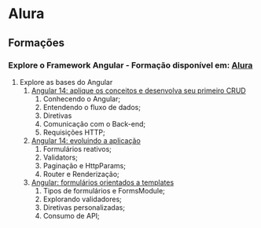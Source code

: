 # Alura
## Formações

### Explore o Framework Angular - Formação disponível em: [Alura](https://cursos.alura.com.br/formacao-angular-14)
1. Explore as bases do Angular
   1. [Angular 14: aplique os conceitos e desenvolva seu primeiro CRUD](https://cursos.alura.com.br/course/angular-explorando-framework)
      1. Conhecendo o Angular;
      2. Entendendo o fluxo de dados;
      3. Diretivas
      4. Comunicação com o Back-end;
      5. Requisições HTTP;
   2. [Angular 14: evoluindo a aplicação](https://cursos.alura.com.br/course/angular-evoluindo-aplicacao)
      1. Formulários reativos;
      2. Validators;
      3. Paginação e HttpParams;
      4. Router e Renderização;
   3. [Angular: formulários orientados a templates](https://cursos.alura.com.br/course/angular-formularios-orientados-templates)
      1. Tipos de formulários e FormsModule;
      2. Explorando validadores;
      3. Diretivas personalizadas;
      4. Consumo de API;